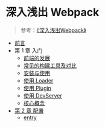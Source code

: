 # 深入浅出 Webpack

>参考：[《深入浅出Webpack》](https://github.com/gwuhaolin/dive-into-webpack)

* [前言](./0.前言.md)
* 第 1 章 入门
  * [前端的发展](./1.1.前端的发展.md)
  * [常见的构建工具及对比](./1.2.常见的构建工具及对比.md)
  * [安装与使用](./1.3.安装与使用.md)
  * [使用 Loader](./1.4.使用Loader.md)
  * [使用 Plugin](./1.5.使用Plugin.md)
  * [使用 DevServer](./1.6.使用DevServer.md)
  * [核心概念](./1.7.核心概念.md)
* [第 2 章 配置](2.0.配置.md)
  * [entry](2.1.entry.md)